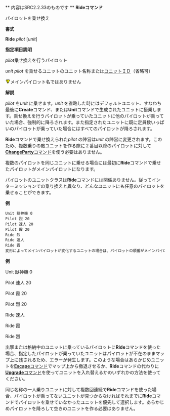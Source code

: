** 内容はSRC2.2.33のものです **
**Rideコマンド**

パイロットを乗せ換え

**書式**

**Ride** *pilot* [*unit*]

**指定項目説明**

*pilot*乗せ換えを行うパイロット

*unit* *pilot* を乗せるユニットのユニット名称または[ユニットＩＤ](ユニットＩＤ.md)（省略可）

![](../images/bm0.gif)メインパイロット名ではありません

**解説**

*pilot* を*unit* に乗せます。*unit* を省略した時にはデフォルトユニット、すなわち最後に**Create**コマンド、または**Unit**コマンドで生成されたユニットに搭乗します。乗せ換えを行うパイロットが乗っていたユニットに他のパイロットが乗っていた場合、強制的に降ろされます。また指定されたユニットに既に定員数いっぱいのパイロットが乗っていた場合にはすべてのパイロットが降ろされます。

**Ride**コマンドで乗せ換えられた*pilot* の陣営は*unit* の陣営に変更されます。このため、複数乗りの敵ユニットを作る際に２番目以降のパイロットに対して[**ChangeParty**コマンド](ChangePartyコマンド.md)を使う必要はありません。

複数のパイロットを同じユニットに乗せる場合には最初に**Ride**コマンドで乗せたパイロットがメインパイロットになります。

パイロットのユニットクラスは**Ride**コマンドには関係ありません。従ってインターミッションでの乗り換えと異なり、どんなユニットにも任意のパイロットを乗せることができます。

**例**
```sh
Unit 龍神機 0
Pilot 烈 20
Pilot 速人 20
Pilot 霞 20
Ride 烈
Ride 速人
Ride 霞
変形によってメインパイロットが変化するユニットの場合は、パイロットの順番がメインパイロットの変化に影響します。変形形態の番号順にパイロットを追加して下さい。上の例は１番目の形態である龍神機を作成していますが、２番目の形態を作成し、これにパイロットを乗せる場合は下のようになります。
```

**例**

Unit 獣神機 0

Pilot 速人 20

Pilot 霞 20

Pilot 烈 20

Ride 速人

Ride 霞

Ride 烈

出撃または格納中のユニットに乗っているパイロットに**Ride**コマンドを使った場合、指定したパイロットが乗っていたユニットはパイロットが不在のままマップ上に残されるため、エラーが発生します。このような場合はあらかじめユニットを[**Escape**コマンド](Escapeコマンド.md)でマップ上から撤退させるか、**Ride**コマンドの代わりに[**Upgrade**コマンド](Upgradeコマンド.md)を使ってユニットを入れ替えるかのいずれかの方法を使ってください。

同じ名称の一人乗りユニットに対して複数回連続で**Ride**コマンドを使った場合、パイロットが乗ってないユニットが見つからなければそれまでに**Ride**コマンドでパイロットを乗せていなかったユニットを優先して選択します。あらかじめパイロットを降ろして空きのユニットを作る必要はありません。
